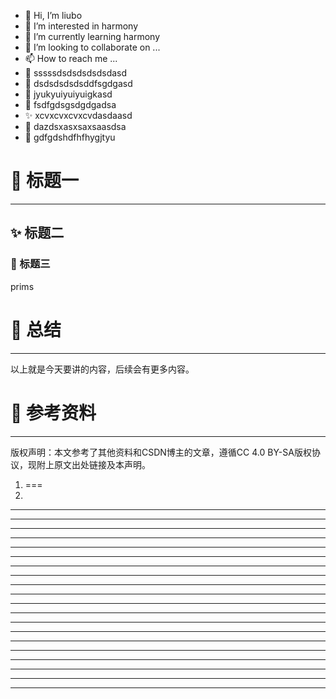 * 👋 Hi, I’m liubo
* 👀 I’m interested in harmony
* 🌱 I’m currently learning harmony
* 💞️ I’m looking to collaborate on ...
* 📫 How to reach me ...
* 📇 sssssdsdsdsdsdsdasd
* 🎃 dsdsdsdsdsddfsgdgasd
* 🍺 jyukyuiyuiyuigkasd
* 🍥 fsdfgdsgsdgdgadsa
* ✨ xcvxcvxcvxcvdasdaasd
* 🍰 dazdsxasxsaxsaasdsa
* 🚨 gdfgdshdfhfhygjtyu



# 💞️ 标题一
---


## ✨ 标题二



### 🌱 标题三



prims



















# 💞️ 总结
---
以上就是今天要讲的内容，后续会有更多内容。



# 💞️ 参考资料
---
版权声明：本文参考了其他资料和CSDN博主的文章，遵循CC 4.0 BY-SA版权协议，现附上原文出处链接及本声明。
1. ===
2. 



---
---
---
---
---
---
---
---
---
---
---
---
---
---
---
---
---
---
---
---
